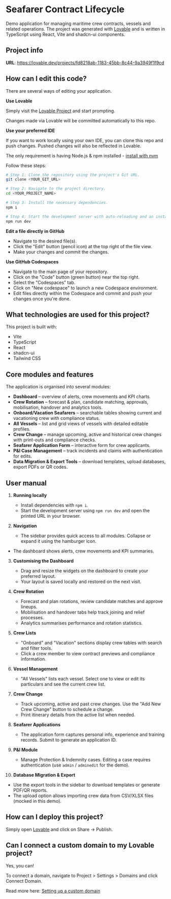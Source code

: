 # Seafarer Contract Lifecycle

Demo application for managing maritime crew contracts, vessels and related
operations. The project was generated with [Lovable](https://lovable.dev) and is
written in TypeScript using React, Vite and shadcn-ui components.

## Project info

**URL**: https://lovable.dev/projects/fd8218ab-1183-45bb-8c44-9a3949f1f9cd

## How can I edit this code?

There are several ways of editing your application.

**Use Lovable**

Simply visit the [Lovable Project](https://lovable.dev/projects/fd8218ab-1183-45bb-8c44-9a3949f1f9cd) and start prompting.

Changes made via Lovable will be committed automatically to this repo.

**Use your preferred IDE**

If you want to work locally using your own IDE, you can clone this repo and push changes. Pushed changes will also be reflected in Lovable.

The only requirement is having Node.js & npm installed - [install with nvm](https://github.com/nvm-sh/nvm#installing-and-updating)

Follow these steps:

```sh
# Step 1: Clone the repository using the project's Git URL.
git clone <YOUR_GIT_URL>

# Step 2: Navigate to the project directory.
cd <YOUR_PROJECT_NAME>

# Step 3: Install the necessary dependencies.
npm i

# Step 4: Start the development server with auto-reloading and an instant preview.
npm run dev
```

**Edit a file directly in GitHub**

- Navigate to the desired file(s).
- Click the "Edit" button (pencil icon) at the top right of the file view.
- Make your changes and commit the changes.

**Use GitHub Codespaces**

- Navigate to the main page of your repository.
- Click on the "Code" button (green button) near the top right.
- Select the "Codespaces" tab.
- Click on "New codespace" to launch a new Codespace environment.
- Edit files directly within the Codespace and commit and push your changes once you're done.

## What technologies are used for this project?

This project is built with:

- Vite
- TypeScript
- React
- shadcn-ui
- Tailwind CSS

## Core modules and features

The application is organised into several modules:

- **Dashboard** – overview of alerts, crew movements and KPI charts.
- **Crew Rotation** – forecast & plan, candidate matching, approvals, mobilisation,
  handover and analytics tools.
- **Onboard/Vacation Seafarers** – searchable tables showing current and vacationing crew with compliance status.
- **All Vessels** – list and grid views of vessels with detailed editable profiles.
- **Crew Change** – manage upcoming, active and historical crew changes with print-outs and compliance checks.
- **Seafarer Application Form** – interactive form for crew applicants.
- **P&I Case Management** – track incidents and claims with authentication for edits.
- **Data Migration & Export Tools** – download templates, upload databases, export PDFs or QR codes.

## User manual

1. **Running locally**
   - Install dependencies with `npm i`.
   - Start the development server using `npm run dev` and open the printed URL in your browser.

2. **Navigation**
   - The sidebar provides quick access to all modules. Collapse or expand it using the hamburger icon.
 - The dashboard shows alerts, crew movements and KPI summaries.

3. **Customising the Dashboard**
   - Drag and resize the widgets on the dashboard to create your preferred layout.
   - Your layout is saved locally and restored on the next visit.

4. **Crew Rotation**
   - Forecast and plan rotations, review candidate matches and approve lineups.
   - Mobilisation and handover tabs help track joining and relief processes.
   - Analytics summarises performance and rotation statistics.

5. **Crew Lists**
   - "Onboard" and "Vacation" sections display crew tables with search and filter tools.
   - Click a crew member to view contract previews and compliance information.

6. **Vessel Management**
   - "All Vessels" lists each vessel. Select one to view or edit its particulars and see the current crew list.

7. **Crew Change**
   - Track upcoming, active and past crew changes. Use the "Add New Crew Change" button to schedule a change.
   - Print itinerary details from the active list when needed.

8. **Seafarer Applications**
   - The application form captures personal info, experience and training records. Submit to generate an application ID.

9. **P&I Module**
   - Manage Protection & Indemnity cases. Editing a case requires authentication (use `admin` / `adminedit` for the demo).

10. **Database Migration & Export**
   - Use the export tools in the sidebar to download templates or generate PDF/QR reports.
   - The upload option allows importing crew data from CSV/XLSX files (mocked in this demo).

## How can I deploy this project?

Simply open [Lovable](https://lovable.dev/projects/fd8218ab-1183-45bb-8c44-9a3949f1f9cd) and click on Share -> Publish.

## Can I connect a custom domain to my Lovable project?

Yes, you can!

To connect a domain, navigate to Project > Settings > Domains and click Connect Domain.

Read more here: [Setting up a custom domain](https://docs.lovable.dev/tips-tricks/custom-domain#step-by-step-guide)
